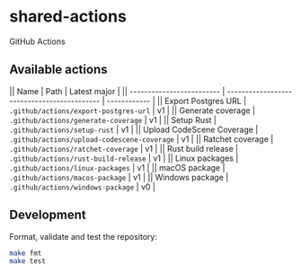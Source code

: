 # shared-actions

GitHub Actions

## Available actions

|| Name                      | Path                                        | Latest major |
|| ------------------------- | ------------------------------------------- | ------------ |
|| Export Postgres URL       | `.github/actions/export-postgres-url`       | v1           |
|| Generate coverage         | `.github/actions/generate-coverage`         | v1           |
|| Setup Rust                | `.github/actions/setup-rust`                | v1           |
|| Upload CodeScene Coverage | `.github/actions/upload-codescene-coverage` | v1           |
|| Ratchet coverage          | `.github/actions/ratchet-coverage`          | v1           |
|| Rust build release        | `.github/actions/rust-build-release`        | v1           |
|| Linux packages            | `.github/actions/linux-packages`            | v1           |
|| macOS package             | `.github/actions/macos-package`             | v1           |
|| Windows package           | `.github/actions/windows-package`           | v0           |

## Development

Format, validate and test the repository:

```sh
make fmt
make test
```